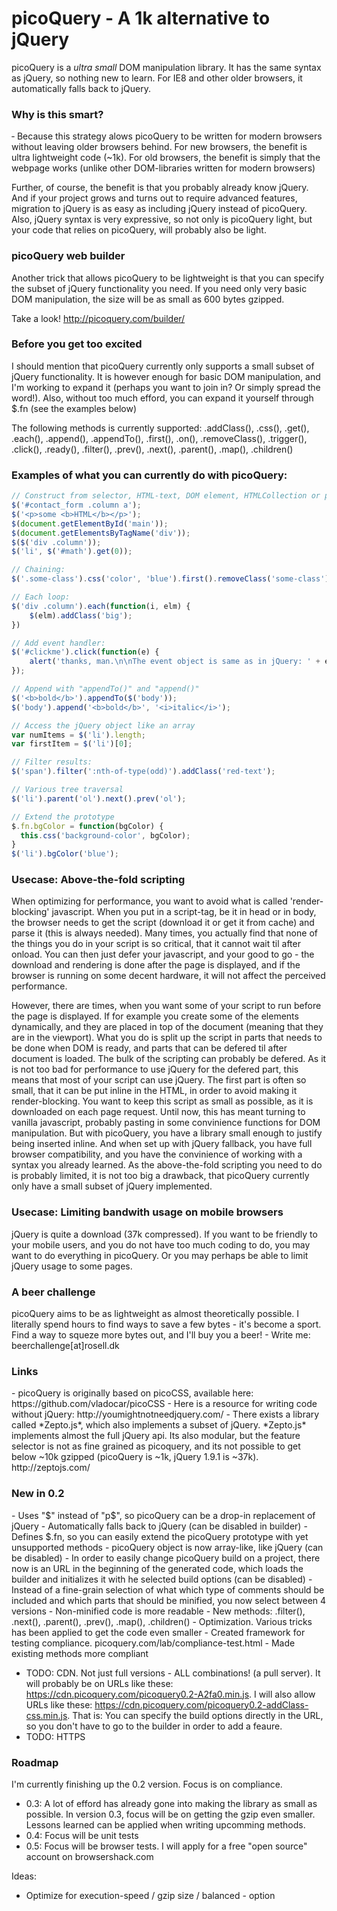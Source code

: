 # picoQuery - A 1k alternative to jQuery

picoQuery is a <i>ultra small</i> DOM manipulation library. It has the same syntax as jQuery, so nothing new to learn. For IE8 and other older browsers, it automatically falls back to jQuery.

<h3>Why is this smart?</h3>
&dash; Because this strategy alows picoQuery to be written for modern browsers without leaving older browsers behind. For new browsers, the benefit is ultra lightweight code (~1k). For old browsers, the benefit is simply that the webpage works (unlike other DOM-libraries written for modern browsers)

Further, of course, the benefit is that you probably already know jQuery. And if your project grows and turns out to require advanced features, migration to jQuery is as easy as including jQuery instead of picoQuery. Also, jQuery syntax is very expressive, so not only is picoQuery light, but your code that relies on picoQuery, will probably also be light.

<h3>picoQuery web builder</h3>
Another trick that allows picoQuery to be lightweight is that you can specify the subset of jQuery functionality you need. If you need only very basic DOM manipulation, the size will be as small as 600 bytes gzipped.

Take a look! 
http://picoquery.com/builder/

<h3>Before you get too excited</h3>
I should mention that picoQuery currently only supports a small subset of jQuery functionality. It is however enough for basic DOM manipulation, and I'm working to expand it (perhaps you want to join in? Or simply spread the word!). Also, without too much efford, you can expand it yourself through $.fn (see the examples below)

The following methods is currently supported: 
.addClass(), .css(), .get(), .each(), .append(), .appendTo(), .first(), .on(), .removeClass(), .trigger(), .click(), .ready(), .filter(), .prev(), .next(), .parent(), .map(), .children()


<h3>Examples of what you can currently do with picoQuery:</h3>

```javascript
// Construct from selector, HTML-text, DOM element, HTMLCollection or picoQuery object (cloning), and optionally with a context
$('#contact_form .column a');
$('<p>some <b>HTML</b></p>');
$(document.getElementById('main'));
$(document.getElementsByTagName('div'));
$($('div .column'));
$('li', $('#math').get(0));

// Chaining:
$('.some-class').css('color', 'blue').first().removeClass('some-class');

// Each loop:
$('div .column').each(function(i, elm) {
	$(elm).addClass('big');
})

// Add event handler:
$('#clickme').click(function(e) {
	alert('thanks, man.\n\nThe event object is same as in jQuery: ' + e);
});

// Append with "appendTo()" and "append()"
$('<b>bold</b>').appendTo($('body'));
$('body').append('<b>bold</b>', '<i>italic</i>');

// Access the jQuery object like an array
var numItems = $('li').length;
var firstItem = $('li')[0];

// Filter results:
$('span').filter(':nth-of-type(odd)').addClass('red-text');

// Various tree traversal
$('li').parent('ol').next().prev('ol');

// Extend the prototype
$.fn.bgColor = function(bgColor) {
  this.css('background-color', bgColor);
}
$('li').bgColor('blue');

```

<h3>Usecase: Above-the-fold scripting</h3>
When optimizing for performance, you want to avoid what is called 'render-blocking' javascript. When you put in a script-tag, be it in head or in body, the browser needs to get the script (download it or get it from cache) and parse it (this is always needed). Many times, you actually find that none of the things you do in your script is so critical, that it cannot wait til after onload. You can then just defer your javascript, and your good to go - the download and rendering is done after the page is displayed, and if the browser is running on some decent hardware, it will not affect the perceived performance.

However, there are times, when you want some of your script to run before the page is displayed. If for example you create some of the elements dynamically, and they are placed in top of the document (meaning that they are in the viewport). What you do is split up the script in parts that needs to be done when DOM is ready, and parts that can be defered til after document is loaded. The bulk of the scripting can probably be defered. As it is not too bad for performance to use jQuery for the defered part, this means that most of your script can use jQuery. The first part is often so small, that it can be put inline in the HTML, in order to avoid making it render-blocking. You want to keep this script as small as possible, as it is downloaded on each page request. Until now, this has meant turning to vanilla javascript, probably pasting in some convinience functions for DOM manipulation. But with picoQuery, you have a library small enough to justify being inserted inline. And when set up with jQuery fallback, you have full browser compatibility, and you have the convinience of working with a syntax you already learned. As the above-the-fold scripting you need to do is probably limited, it is not too big a drawback, that picoQuery currently only have a small subset of jQuery implemented.

<h3>Usecase: Limiting bandwith usage on mobile browsers</h3>
jQuery is quite a download (37k compressed). If you want to be friendly to your mobile users, and you do not have too much coding to do, you may want to do everything in picoQuery. Or you may perhaps be able to limit jQuery usage to some pages. 

<h3>A beer challenge</h3>
picoQuery aims to be as lightweight as almost theoretically possible. I literally spend hours to find ways to save a few bytes - it's become a sport. Find a way to squeze more bytes out, and I'll buy you a beer! - Write me: beerchallenge[at]rosell.dk

<h3>Links</h3>
- picoQuery is originally based on picoCSS, available here: https://github.com/vladocar/picoCSS
- Here is a resource for writing code without jQuery: http://youmightnotneedjquery.com/
- There exists a library called *Zepto.js*, which also implements a subset of jQuery. *Zepto.js* implements almost the full jQuery api. Its also modular, but the feature selector is not as fine grained as picoquery, and its not possible to get below ~10k gzipped (picoQuery is ~1k, jQuery 1.9.1 is ~37k). http://zeptojs.com/

<h3>New in 0.2</h3>
- Uses "$" instead of "p$", so picoQuery can be a drop-in replacement of jQuery
- Automatically falls back to jQuery (can be disabled in builder)
- Defines $.fn, so you can easily extend the picoQuery prototype with yet unsupported methods
- picoQuery object is now array-like, like jQuery (can be disabled)
- In order to easily change picoQuery build on a project, there now is an URL in the beginning of the generated code, which loads the builder and initializes it with he selected build options (can be disabled)
- Instead of a fine-grain selection of what which type of comments should be included and which parts that should be minified, you now select between 4 versions
- Non-minified code is more readable
- New methods: .filter(), .next(), .parent(), .prev(), .map(), .children()
- Optimization. Various tricks has been applied to get the code even smaller
- Created framework for testing compliance. picoquery.com/lab/compliance-test.html
- Made existing methods more compliant

- TODO: CDN. Not just full versions - ALL combinations! (a pull server). It will probably be on URLs like these: https://cdn.picoquery.com/picoquery0.2-A2fa0.min.js. I will also allow URLs like these: https://cdn.picoquery.com/picoquery0.2-addClass-css.min.js. That is: You can specify the build options directly in the URL, so you don't have to go to the builder in order to add a feaure.
- TODO: HTTPS


<h3>Roadmap</h3>
I'm currently finishing up the 0.2 version. Focus is on compliance.


- 0.3: A lot of efford has already gone into making the library as small as possible. In version 0.3, focus will be on getting the gzip even smaller. Lessons learned can be applied when writing upcomming methods.
- 0.4: Focus will be unit tests
- 0.5: Focus will be browser tests. I will apply for a free "open source" account on browsershack.com

Ideas: 
- Optimize for execution-speed / gzip size / balanced - option

